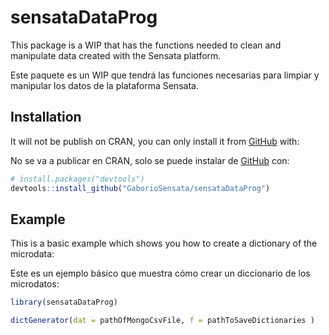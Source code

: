 
<!-- README.md is generated from README.Rmd. Please edit that file -->

# sensataDataProg

<!-- badges: start -->
<!-- badges: end -->

This package is a WIP that has the functions needed to clean and
manipulate data created with the Sensata platform.

Este paquete es un WIP que tendrá las funciones necesarias para limpiar
y manipular los datos de la plataforma Sensata.

## Installation

It will not be publish on CRAN, you can only install it from
[GitHub](https://github.com/) with:

No se va a publicar en CRAN, solo se puede instalar de
[GitHub](https://github.com/) con:

``` r
# install.packages("devtools")
devtools::install_github("GaborioSensata/sensataDataProg")
```

## Example

This is a basic example which shows you how to create a dictionary of
the microdata:

Este es un ejemplo básico que muestra cómo crear un diccionario de los
microdatos:

``` r
library(sensataDataProg)

dictGenerator(dat = pathOfMongoCsvFile, f = pathToSaveDictionaries )
```
